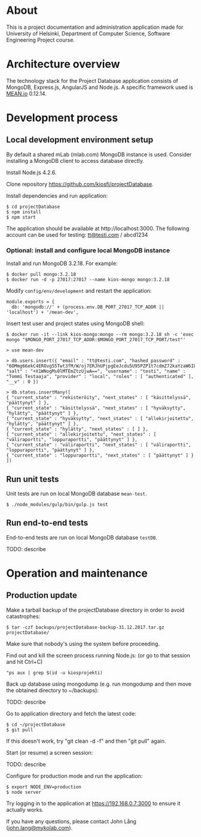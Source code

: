 # About

This is a project documentation and administration application made for University of Helsinki, Department of Computer Science, Software Engineering Project course.

# Architecture overview

The technology stack for the Project Database application consists of MongoDB, Express.js, AngularJS and Node.js. A specific framework used is [MEAN.io](https://mean.io) 0.12.14.

# Development process

## Local development environment setup

By default a shared mLab (mlab.com) MongoDB instance is used. Consider installing a MongoDB client to access database directly.

Install Node.js 4.2.6.

Clone repository https://github.com/kiosfi/projectDatabase.

Install dependencies and run application:

```
$ cd projectDatabase
$ npm install
$ npm start
```

The application should be available at http://localhost:3000. The following account can be used for testing: tt@testi.com / abcd1234


### Optional: install and configure local MongoDB instance

Install and run MongoDB 3.2.18. For example:

```
$ docker pull mongo:3.2.18
$ docker run -d -p 27017:27017 --name kios-mongo mongo:3.2.18
```

Modify ```config/env/development``` and restart the application:

```
module.exports = {
  db: 'mongodb://' + (process.env.DB_PORT_27017_TCP_ADDR || 'localhost') + '/mean-dev',

```
Insert test user and project states using MongoDB shell:

```
$ docker run -it --link kios-mongo:mongo --rm mongo:3.2.18 sh -c 'exec mongo "$MONGO_PORT_27017_TCP_ADDR:$MONGO_PORT_27017_TCP_PORT/test"'

> use mean-dev

> db.users.insert({ "email" : "tt@testi.com", "hashed_password" : "6OMmg66ekC4EROvg55Twt3fM/W/oj7ERJhUPjpgEeJcdu5U95PZP1t7cdmZ72kaYzaW6ILUz6PcTpTLkJNZegw==", "salt" : "+X1WNogMs0lMTEmZtzUjwA==", "username" : "testi", "name" : "Tommi Testaaja", "provider" : "local", "roles" : [ "authenticated" ], "__v" : 0 })

> db.states.insertMany([
{ "current_state" : "rekisteröity", "next_states" : [ "käsittelyssä", "päättynyt" ] },
{ "current_state" : "käsittelyssä", "next_states" : [ "hyväksytty", "hylätty", "päättynyt" ] },
{ "current_state" : "hyväksytty", "next_states" : [ "allekirjoitettu", "hylätty", "päättynyt" ] },
{ "current_state" : "hylätty", "next_states" : [ ] },
{ "current_state" : "allekirjoitettu", "next_states" : [ "väliraportti", "loppuraportti", "päättynyt" ] },
{ "current_state" : "väliraportti", "next_states" : [ "väliraportti", "loppuraportti", "päättynyt" ] },
{ "current_state" : "loppuraportti", "next_states" : [ "päättynyt" ] }
])
```

## Run unit tests

Unit tests are run on local MongoDB database `mean-test`.

```
$ ./node_modules/gulp/bin/gulp.js test
```

## Run end-to-end tests 

End-to-end tests are run on local MongoDB database `testDB`.

TODO: describe

# Operation and maintenance

## Production update

Make a tarball backup of the projectDatabase directory in order to avoid catastrophes:

```
$ tar -czf backups/projectDatabase-backup-31.12.2017.tar.gz projectDatabase/
```

Make sure that nobody's using the system before proceeding.

Find out and kill the screen process running Node.js: (or go to that session and hit Ctrl+C)

```
"ps aux | grep $(id -u kiosprojekti)
```

Back up database using mongodump (e.g. run mongodump and then move the obtained directory to ~/backups):

TODO: describe

Go to application directory and fetch the latest code:

```
$ cd ~/projectDatabase
$ git pull
```

If this doesn't work, try "git clean -d -f" and then "git pull" again.

Start (or resume) a screen session:

TODO: describe

Configure for production mode and run the application:

```
$ export NODE_ENV=production
$ node server
```

Try logging in to the application at https://192.168.0.7:3000 to ensure it actually works.

If you have any questions, please contact John Lång (john.lang@mykolab.com).

